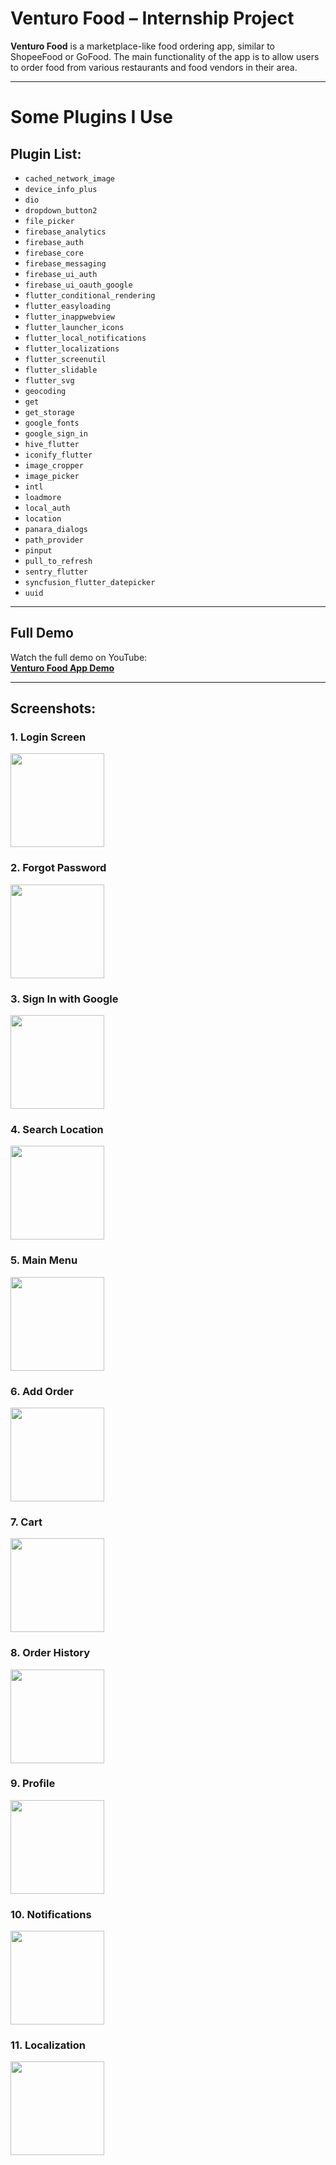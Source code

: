# Venturo Food – Internship Project

**Venturo Food** is a marketplace-like food ordering app, similar to ShopeeFood or GoFood. The main functionality of the app is to allow users to order food from various restaurants and food vendors in their area.

---

# Some Plugins I Use

## Plugin List:
- `cached_network_image`
- `device_info_plus`
- `dio`
- `dropdown_button2`
- `file_picker`
- `firebase_analytics`
- `firebase_auth`
- `firebase_core`
- `firebase_messaging`
- `firebase_ui_auth`
- `firebase_ui_oauth_google`
- `flutter_conditional_rendering`
- `flutter_easyloading`
- `flutter_inappwebview`
- `flutter_launcher_icons`
- `flutter_local_notifications`
- `flutter_localizations`
- `flutter_screenutil`
- `flutter_slidable`
- `flutter_svg`
- `geocoding`
- `get`
- `get_storage`
- `google_fonts`
- `google_sign_in`
- `hive_flutter`
- `iconify_flutter`
- `image_cropper`
- `image_picker`
- `intl`
- `loadmore`
- `local_auth`
- `location`
- `panara_dialogs`
- `path_provider`
- `pinput`
- `pull_to_refresh`
- `sentry_flutter`
- `syncfusion_flutter_datepicker`
- `uuid`
---

## Full Demo

Watch the full demo on YouTube:  
[**Venturo Food App Demo**](https://youtu.be/yS_J6v7chNw)

---

## Screenshots:

### 1. **Login Screen**  
<img src="https://github.com/user-attachments/assets/f39e9ba4-e2f1-4a01-b2b0-0c152bd93521" width="150" height="auto">

### 2. **Forgot Password**  
<img src="https://github.com/user-attachments/assets/8c456cbb-7b37-445d-8bf3-0c158cb47798" width="150" height="auto">

### 3. **Sign In with Google**  
<img src="https://github.com/user-attachments/assets/19620b7c-c8f3-4b95-880e-bf5df20f719e" width="150" height="auto">

### 4. **Search Location**  
<img src="https://github.com/user-attachments/assets/d50f8fe3-4fa3-46c8-b773-bd31d68f58df" width="150" height="auto">

### 5. **Main Menu**  
<img src="https://github.com/user-attachments/assets/b8b7ccd1-37d0-4c78-b4ea-ebdd812f3268" width="150" height="auto">

### 6. **Add Order**  
<img src="https://github.com/user-attachments/assets/20493723-8ef4-4fa5-b3d9-98a11e037f22" width="150" height="auto">

### 7. **Cart**  
<img src="https://github.com/user-attachments/assets/b3cf8920-9ecc-4353-af8c-7f6ecec5689e" width="150" height="auto">

### 8. **Order History**  
<img src="https://github.com/user-attachments/assets/f4e80c21-a608-4cce-8d2d-b9419b401720" width="150" height="auto">

### 9. **Profile**  
<img src="https://github.com/user-attachments/assets/889167e8-a3de-48c4-84a4-de20b1d2129e" width="150" height="auto">

### 10. **Notifications**  
<img src="https://github.com/user-attachments/assets/13266e7a-ab26-49f0-8a7a-8003925c160e" width="150" height="auto">

### 11. **Localization**  
<img src="https://github.com/user-attachments/assets/77cb34c2-100f-4cf3-94d2-442f0dd87388" width="150" height="auto">


